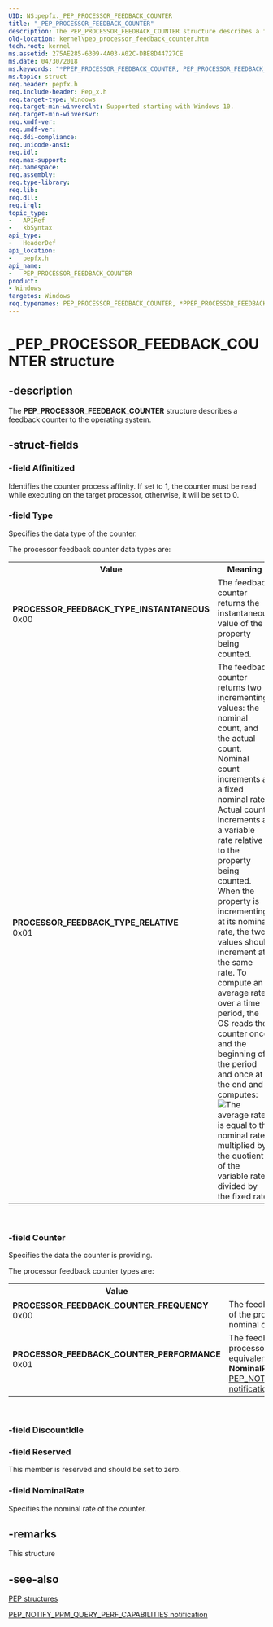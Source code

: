 ```yaml
---
UID: NS:pepfx._PEP_PROCESSOR_FEEDBACK_COUNTER
title: "_PEP_PROCESSOR_FEEDBACK_COUNTER"
description: The PEP_PROCESSOR_FEEDBACK_COUNTER structure describes a feedback counter to the operating system.
old-location: kernel\pep_processor_feedback_counter.htm
tech.root: kernel
ms.assetid: 275AE285-6309-4A03-A02C-DBE8D44727CE
ms.date: 04/30/2018
ms.keywords: "*PPEP_PROCESSOR_FEEDBACK_COUNTER, PEP_PROCESSOR_FEEDBACK_COUNTER, PEP_PROCESSOR_FEEDBACK_COUNTER structure [Kernel-Mode Driver Architecture], PPEP_PROCESSOR_FEEDBACK_COUNTER, PPEP_PROCESSOR_FEEDBACK_COUNTER structure pointer [Kernel-Mode Driver Architecture], PROCESSOR_FEEDBACK_COUNTER_FREQUENCY, PROCESSOR_FEEDBACK_COUNTER_PERFORMANCE, PROCESSOR_FEEDBACK_TYPE_INSTANTANEOUS, PROCESSOR_FEEDBACK_TYPE_RELATIVE, _PEP_PROCESSOR_FEEDBACK_COUNTER, kernel.pep_processor_feedback_counter, pepfx/PEP_PROCESSOR_FEEDBACK_COUNTER, pepfx/PPEP_PROCESSOR_FEEDBACK_COUNTER"
ms.topic: struct
req.header: pepfx.h
req.include-header: Pep_x.h
req.target-type: Windows
req.target-min-winverclnt: Supported starting with Windows 10.
req.target-min-winversvr: 
req.kmdf-ver: 
req.umdf-ver: 
req.ddi-compliance: 
req.unicode-ansi: 
req.idl: 
req.max-support: 
req.namespace: 
req.assembly: 
req.type-library: 
req.lib: 
req.dll: 
req.irql: 
topic_type:
-	APIRef
-	kbSyntax
api_type:
-	HeaderDef
api_location:
-	pepfx.h
api_name:
-	PEP_PROCESSOR_FEEDBACK_COUNTER
product:
- Windows
targetos: Windows
req.typenames: PEP_PROCESSOR_FEEDBACK_COUNTER, *PPEP_PROCESSOR_FEEDBACK_COUNTER
---
```


# _PEP_PROCESSOR_FEEDBACK_COUNTER structure


## -description


The <b>PEP_PROCESSOR_FEEDBACK_COUNTER</b> structure describes a feedback counter to the operating system.


## -struct-fields




### -field Affinitized

Identifies the counter process affinity. If set to 1, the counter must be read while executing on the target processor, otherwise, it will be set to 0.


### -field Type

Specifies the data type of the counter.


The processor feedback counter data types are:



<table>
<tr>
<th>Value</th>
<th>Meaning</th>
</tr>
<tr>
<td width="40%"><a id="PROCESSOR_FEEDBACK_TYPE_INSTANTANEOUS"></a><a id="processor_feedback_type_instantaneous"></a><dl>
<dt><b>PROCESSOR_FEEDBACK_TYPE_INSTANTANEOUS</b></dt>
<dt>0x00</dt>
</dl>
</td>
<td width="60%">
The feedback counter returns the instantaneous value of the property being counted.

</td>
</tr>
<tr>
<td width="40%"><a id="PROCESSOR_FEEDBACK_TYPE_RELATIVE"></a><a id="processor_feedback_type_relative"></a><dl>
<dt><b>PROCESSOR_FEEDBACK_TYPE_RELATIVE</b></dt>
<dt>0x01</dt>
</dl>
</td>
<td width="60%">
The feedback counter returns two incrementing values: the nominal count, and the actual count. Nominal count increments at a fixed nominal rate. Actual count increments at a variable rate relative to the property being counted. When the property is incrementing at its nominal rate, the two values should increment at the same rate. To compute an average rate over a time period, the OS reads the counter once and the beginning of the period and once at the end and computes:

<img alt="The average rate is equal to the nominal rate multiplied by the quotient of the variable rate divided by the fixed rate." src="../Common/PEP_PROCESSOR_FEEDBACK_COUNTER_equation.png"/>

</td>
</tr>
</table>
 


### -field Counter

Specifies the data the counter is providing.


The processor feedback counter types are:



<table>
<tr>
<th>Value</th>
<th>Meaning</th>
</tr>
<tr>
<td width="40%"><a id="PROCESSOR_FEEDBACK_COUNTER_FREQUENCY_"></a><a id="processor_feedback_counter_frequency_"></a><dl>
<dt><b>PROCESSOR_FEEDBACK_COUNTER_FREQUENCY </b></dt>
<dt>0x00</dt>
</dl>
</td>
<td width="60%">
The feedback counter returns the clock speed of the processor. The nominal rate is the nominal clock speed, in MHz.

</td>
</tr>
<tr>
<td width="40%"><a id="PROCESSOR_FEEDBACK_COUNTER_PERFORMANCE"></a><a id="processor_feedback_counter_performance"></a><dl>
<dt><b>PROCESSOR_FEEDBACK_COUNTER_PERFORMANCE</b></dt>
<dt>0x01</dt>
</dl>
</td>
<td width="60%">
The feedback counter returns the current processor performance. The nominal rate is equivalent to the processor's <b>NominalPerformance</b> (see <a href="https://msdn.microsoft.com/library/windows/hardware/mt186825">PEP_NOTIFY_PPM_QUERY_PERF_CAPABILITIES notification</a>).

</td>
</tr>
</table>
 


### -field DiscountIdle

 


### -field Reserved

This member is reserved and should be set to zero.


### -field NominalRate

Specifies the nominal rate of the counter. 


## -remarks



This structure 




## -see-also




<a href="https://msdn.microsoft.com/478E1AB1-B888-4EC2-A9C3-A33475E499E3">PEP structures</a>



<a href="https://msdn.microsoft.com/library/windows/hardware/mt186825">PEP_NOTIFY_PPM_QUERY_PERF_CAPABILITIES notification</a>
 

 

